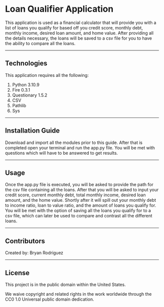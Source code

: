 # Loan Qualifier Application

This application is used as a financial calculator that will provide you with a list of loans you qualify for based off you credit score, monthly debt, monthly income, desired loan amount, and home value. After providing all the details necessary, the loans will be saved to a csv file for you to have the ability to compare all the loans. 

---

## Technologies

This application requires all the following:

1. Python 3.10.9
2. Fire 0.3.1
3. Questionary 1.5.2
4. CSV
5. Pathlib
6. Sys

---

## Installation Guide

Download and import all the modules prior to this guide. After that is completed open your terminal and run the app.py file. You will be met with questions which will have to be answered to get results.

---

## Usage

Once the app.py file is executed, you will be asked to provide the path for the csv file containing all the loans. After that you will be asked to input your credit score, current monthly debt, total monthly income, desired loan amount, and the home value. Shortly after it will spill out your monthly debt to income ratio, loan to value ratio, and the amount of loans you qualify for. You will be met with the option of saving all the loans you qualify for to a csv file, which can later be used to compare and contrast all the different loans.

---

## Contributors

Created by: Bryan Rodriguez

---

## License

This project is in the public domain within the United States.

We waive copyright and related rights in the work worldwide through the CC0 1.0 Universal public domain dedication.


